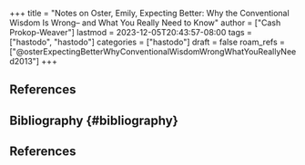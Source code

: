 +++
title = "Notes on Oster, Emily, Expecting Better: Why the Conventional Wisdom Is Wrong– and What You Really Need to Know"
author = ["Cash Prokop-Weaver"]
lastmod = 2023-12-05T20:43:57-08:00
tags = ["hastodo", "hastodo"]
categories = ["hastodo"]
draft = false
roam_refs = ["@osterExpectingBetterWhyConventionalWisdomWrongWhatYouReallyNeed2013"]
+++

## References

<style>.csl-entry{text-indent: -1.5em; margin-left: 1.5em;}</style><div class="csl-bib-body">
</div>


## Bibliography {#bibliography}

## References

<style>.csl-entry{text-indent: -1.5em; margin-left: 1.5em;}</style><div class="csl-bib-body">
</div>
